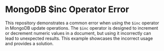 # MongoDB $inc Operator Error
This repository demonstrates a common error when using the `$inc` operator in MongoDB update operations.  The `$inc` operator is designed to increment or decrement numeric values in a document, but using it incorrectly can lead to unexpected results. This example showcases the incorrect usage and provides a solution.